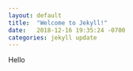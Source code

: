 ```yaml
---
layout: default
title:  "Welcome to Jekyll!"
date:   2018-12-16 19:35:24 -0700
categories: jekyll update
---
```

Hello